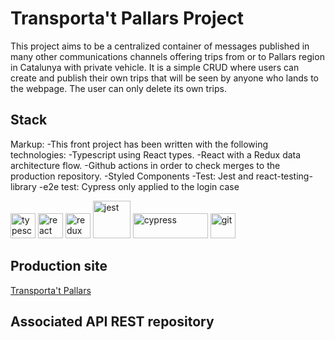 # Transporta't Pallars Project

This project aims to be a centralized container of messages published in many other communications channels offering trips from or to Pallars region in Catalunya with private vehicle.
It is a simple CRUD where users can create and publish their own trips that will be seen by anyone who lands to the webpage. The user can only delete its own trips.

## Stack

Markup: -This front project has been written with the following technologies:
-Typescript using React types.
-React with a Redux data architecture flow.
-Github actions in order to check merges to the production repository.
-Styled Components
-Test: Jest and react-testing-library
-e2e test: Cypress only applied to the login case

<p align="left"> 
<img src="https://cdn.worldvectorlogo.com/logos/typescript.svg" alt="typescript" width="40" height="40"/>
<img src="https://cdn.worldvectorlogo.com/logos/react-2.svg" alt="react" width="40" height="40"/>
<img src="https://cdn.worldvectorlogo.com/logos/redux.svg" alt="redux" width="40" height="40"/>
<img src="https://cdn.worldvectorlogo.com/logos/jest-2.svg" alt="jest" width="60" height="60"/>
<img src="https://www.cypress.io/static/33498b5f95008093f5f94467c61d20ab/59c46/cypress-logo.webp" alt="cypress" width="120" height="40"/>
<img src="https://www.vectorlogo.zone/logos/git-scm/git-scm-icon.svg" alt="git" width="40" height="40"/>
</p>

## Production site

[Transporta't Pallars](https://ts-reactredux-transportatpallars.netlify.app/)

## Associated API REST repository
